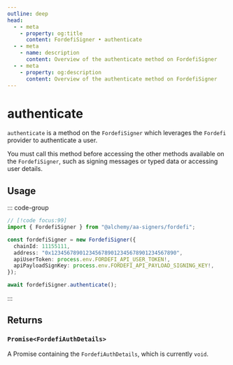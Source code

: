 ```yaml
---
outline: deep
head:
  - - meta
    - property: og:title
      content: FordefiSigner • authenticate
  - - meta
    - name: description
      content: Overview of the authenticate method on FordefiSigner
  - - meta
    - property: og:description
      content: Overview of the authenticate method on FordefiSigner
---
```


# authenticate

`authenticate` is a method on the `FordefiSigner` which leverages the `Fordefi` provider to authenticate a user.

You must call this method before accessing the other methods available on the `FordefiSigner`, such as signing messages or typed data or accessing user details.

## Usage

::: code-group

```ts [example.ts]
// [!code focus:99]
import { FordefiSigner } from "@alchemy/aa-signers/fordefi";

const fordefiSigner = new FordefiSigner({
  chainId: 11155111,
  address: "0x1234567890123456789012345678901234567890",
  apiUserToken: process.env.FORDEFI_API_USER_TOKEN!,
  apiPayloadSignKey: process.env.FORDEFI_API_PAYLOAD_SIGNING_KEY!,
});

await fordefiSigner.authenticate();
```

:::

## Returns

### `Promise<FordefiAuthDetails>`

A Promise containing the `FordefiAuthDetails`, which is currently `void`.

